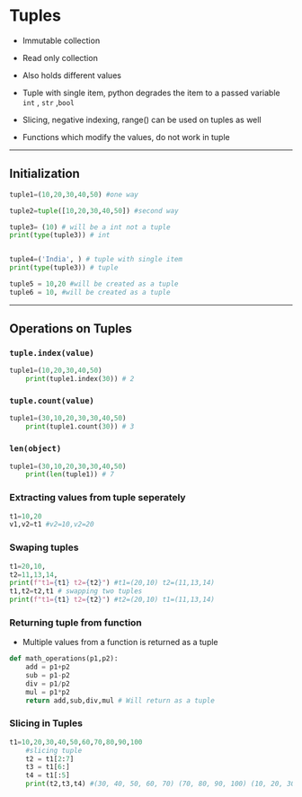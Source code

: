 # Tuples

+ Immutable collection
+ Read only collection
+ Also holds different values
+ Tuple with single item, python degrades the item to a passed variable `int` , `str` ,`bool`

+ Slicing, negative indexing, range() can be used on tuples as well

+ Functions which modify the values, do not work in tuple
------

## Initialization

```python
tuple1=(10,20,30,40,50) #one way

tuple2=tuple([10,20,30,40,50]) #second way

tuple3= (10) # will be a int not a tuple
print(type(tuple3)) # int


tuple4=('India', ) # tuple with single item
print(type(tuple3)) # tuple

tuple5 = 10,20 #will be created as a tuple
tuple6 = 10, #will be created as a tuple
```
---
## Operations on Tuples


### ```tuple.index(value)```
```python
tuple1=(10,20,30,40,50)
	print(tuple1.index(30)) # 2
```

### ```tuple.count(value)```
```python
tuple1=(30,10,20,30,30,40,50)
	print(tuple1.count(30)) # 3
```

### ```len(object)```
```python
tuple1=(30,10,20,30,30,40,50)
	print(len(tuple1)) # 7
```

### Extracting values from tuple seperately

```python
t1=10,20
v1,v2=t1 #v2=10,v2=20
```

### Swaping tuples

```python
t1=20,10,
t2=11,13,14,
print(f"t1={t1} t2={t2}") #t1=(20,10) t2=(11,13,14) 
t1,t2=t2,t1 # swapping two tuples
print(f"t1={t1} t2={t2}") #t2=(20,10) t1=(11,13,14) 
```

### Returning tuple from function
+ Multiple values from a function is returned as a tuple
```python
def math_operations(p1,p2):
	add = p1+p2
	sub = p1-p2
	div = p1/p2
	mul = p1*p2
	return add,sub,div,mul # Will return as a tuple
```


### Slicing in Tuples
```python
t1=10,20,30,40,50,60,70,80,90,100
	#slicing tuple
	t2 = t1[2:7]
	t3 = t1[6:]
	t4 = t1[:5]
	print(t2,t3,t4) #(30, 40, 50, 60, 70) (70, 80, 90, 100) (10, 20, 30, 40, 50)
```




